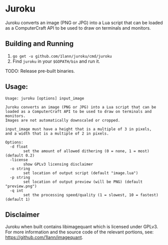 # Juroku

Juroku converts an image (PNG or JPG) into a Lua script that can be loaded as a
ComputerCraft API to be used to draw on terminals and monitors.

## Building and Running
1. `go get -u github.com/1lann/juroku/cmd/juroku`
2. Find `juroku` in your `$GOPATH/bin` and run it.

TODO: Release pre-built binaries.

## Usage:
```
Usage: juroku [options] input_image

Juroku converts an image (PNG or JPG) into a Lua script that can be
loaded as a ComputerCraft API to be used to draw on terminals and monitors.
Images are not automatically downscaled or cropped.

input_image must have a height that is a multiple of 3 in pixels,
and a width that is a multiple of 2 in pixels.

Options:
  -d float
    	set the amount of allowed dithering (0 = none, 1 = most) (default 0.2)
  -license
    	show GPLv3 licensing disclaimer
  -o string
    	set location of output script (default "image.lua")
  -p string
    	set location of output preview (will be PNG) (default "preview.png")
  -q int
    	set the processing speed/quality (1 = slowest, 10 = fastest) (default 1)
```

## Disclaimer

Juroku when built contains libimagequant which is licensed under GPLv3. For more
information and the source code of the relevant portions, see: https://github.com/1lann/imagequant.
